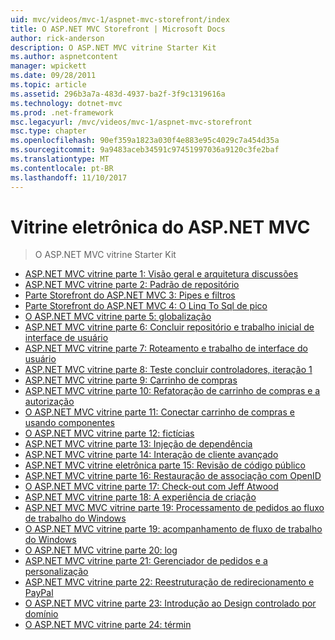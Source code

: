 ```yaml
---
uid: mvc/videos/mvc-1/aspnet-mvc-storefront/index
title: O ASP.NET MVC Storefront | Microsoft Docs
author: rick-anderson
description: O ASP.NET MVC vitrine Starter Kit
ms.author: aspnetcontent
manager: wpickett
ms.date: 09/28/2011
ms.topic: article
ms.assetid: 296b3a7a-483d-4937-ba2f-3f9c1319616a
ms.technology: dotnet-mvc
ms.prod: .net-framework
msc.legacyurl: /mvc/videos/mvc-1/aspnet-mvc-storefront
msc.type: chapter
ms.openlocfilehash: 90ef359a1823a030f4e883e95c4029c7a454d35a
ms.sourcegitcommit: 9a9483aceb34591c97451997036a9120c3fe2baf
ms.translationtype: MT
ms.contentlocale: pt-BR
ms.lasthandoff: 11/10/2017
---
```

<a name="aspnet-mvc-storefront"></a>Vitrine eletrônica do ASP.NET MVC
====================
> O ASP.NET MVC vitrine Starter Kit


- [ASP.NET MVC vitrine parte 1: Visão geral e arquitetura discussões](aspnet-mvc-storefront-part-1-architectural-discussion-and-overview.md)
- [ASP.NET MVC vitrine parte 2: Padrão de repositório](aspnet-mvc-storefront-part-2-the-repository-pattern.md)
- [Parte Storefront do ASP.NET MVC 3: Pipes e filtros](aspnet-mvc-storefront-part-3-pipes-and-filters.md)
- [Parte Storefront do ASP.NET MVC 4: O Linq To Sql de pico](aspnet-mvc-storefront-part-4-linq-to-sql-spike.md)
- [O ASP.NET MVC vitrine parte 5: globalização](aspnet-mvc-storefront-part-5-globalization.md)
- [ASP.NET MVC vitrine parte 6: Concluir repositório e trabalho inicial de interface de usuário](aspnet-mvc-storefront-part-6-finishing-the-repository-and-initial-ui-work.md)
- [ASP.NET MVC vitrine parte 7: Roteamento e trabalho de interface do usuário](aspnet-mvc-storefront-part-7-routing-and-ui-work.md)
- [ASP.NET MVC vitrine parte 8: Teste concluir controladores, iteração 1](aspnet-mvc-storefront-part-8-testing-controllers-iteration-1-complete.md)
- [ASP.NET MVC vitrine parte 9: Carrinho de compras](aspnet-mvc-storefront-part-9-the-shopping-cart.md)
- [ASP.NET MVC vitrine parte 10: Refatoração de carrinho de compras e a autorização](aspnet-mvc-storefront-part-10-shopping-cart-refactor-and-authorization.md)
- [O ASP.NET MVC vitrine parte 11: Conectar carrinho de compras e usando componentes](aspnet-mvc-storefront-part-11-hooking-up-the-shopping-cart-and-using-components.md)
- [O ASP.NET MVC vitrine parte 12: fictícias](aspnet-mvc-storefront-part-12-mocking.md)
- [ASP.NET MVC vitrine parte 13: Injeção de dependência](aspnet-mvc-storefront-part-13-dependency-injection.md)
- [ASP.NET MVC vitrine parte 14: Interação de cliente avançado](aspnet-mvc-storefront-part-14-rich-client-interaction.md)
- [ASP.NET MVC vitrine eletrônica parte 15: Revisão de código público](aspnet-mvc-storefront-part-15-public-code-review.md)
- [ASP.NET MVC vitrine parte 16: Restauração de associação com OpenID](aspnet-mvc-storefront-part-16-membership-redo-with-openid.md)
- [O ASP.NET MVC vitrine parte 17: Check-out com Jeff Atwood](aspnet-mvc-storefront-part-17-checkout-with-jeff-atwood.md)
- [ASP.NET MVC vitrine parte 18: A experiência de criação](aspnet-mvc-storefront-part-18-creating-an-experience.md)
- [ASP.NET MVC MVC vitrine parte 19: Processamento de pedidos ao fluxo de trabalho do Windows](aspnet-mvc-mvc-storefront-part-19-processing-orders-with-windows-workflow.md)
- [O ASP.NET MVC vitrine parte 19: acompanhamento de fluxo de trabalho do Windows](aspnet-mvc-storefront-part-19a-windows-workflow-followup.md)
- [O ASP.NET MVC vitrine parte 20: log](aspnet-mvc-storefront-part-20-logging.md)
- [ASP.NET MVC vitrine parte 21: Gerenciador de pedidos e a personalização](aspnet-mvc-storefront-part-21-order-manager-and-personalization.md)
- [ASP.NET MVC vitrine parte 22: Reestruturação de redirecionamento e PayPal](aspnet-mvc-storefront-part-22-restructuring-rerouting-and-paypal.md)
- [O ASP.NET MVC vitrine parte 23: Introdução ao Design controlado por domínio](aspnet-mvc-storefront-part-23-getting-started-with-domain-driven-design.md)
- [O ASP.NET MVC vitrine parte 24: términ](aspnet-mvc-storefront-part-24-finis.md)
